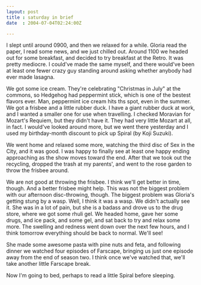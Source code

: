 ```yaml
---
layout: post
title : saturday in brief
date  : 2004-07-04T02:24:00Z

---
```

I slept until around 0900, and then we relaxed for a while.  Gloria read the paper, I read some news, and we just chilled out.  Around 1100 we headed out for some breakfast, and decided to try breakfast at the Retro.  It was pretty mediocre.  I could've made the same myself, and there would've been at least one fewer crazy guy standing around asking whether anybody had ever made lasagna.

We got some ice cream.  They're celebrating "Christmas in July" at the commons, so Hedgehog had peppermint stick, which is one of the bestest flavors ever. Man, peppermint ice cream hits ths spot, even in the summer.  We got a frisbee and a little rubber duck.  I have a giant rubber duck at work, and I wanted a smaller one for use when travelling.  I checked Moravian for Mozart's Requiem, but they didn't have it.  They had very little Mozart at all, in fact.  I would've looked around more, but we went there yesterday and I used my birthday-month discount to pick up Spiral (by Koji Suzuki).

We went home and relaxed some more, watching the third disc of Sex in the City, and it was good.  I was happy to finally see at least one happy ending approaching as the show moves toward the end.  After that we took out the recycling, dropped the trash at my parents', and went to the rose garden to throw the frisbee around.

We are not good at throwing the frisbee.  I think we'll get better in time, though.  And a better frisbee might help.  This was not the biggest problem with our afternoon disc-throwing, though.  The biggest problem was Gloria's getting stung by a wasp.  Well, I think it was a wasp.  We didn't actually see it.  She was in a lot of pain, but she is a badass and drove us to the drug store, where we got some rhuli gel.  We headed home, gave her some drugs, and ice pack, and some gel, and sat back to try and relax some more.  The swelling and redness went down over the next few hours, and I think tomorrow everything should be back to normal.  We'll see!

She made some awesome pasta with pine nuts and feta, and following dinner we watched four episodes of Farscape, bringing us just one episode away from the end of season two.  I think once we've watched that, we'll take another little Farscape break.

Now I'm going to bed, perhaps to read a little Spiral before sleeping.

